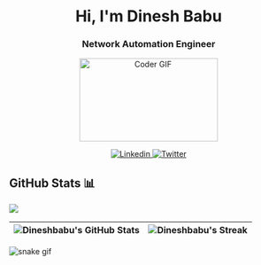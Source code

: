 <h1 align="center">Hi, I'm Dinesh Babu</h1>
<h3 align="center"> Network Automation Engineer </h3>
<p align="center">
<img  alt="Coder GIF" height=150 width=250 src="https://cdn.dribbble.com/users/1187836/screenshots/6539429/programer.gif" />
</p>
<p align="center">
  <a href="https://www.linkedin.com/in/dinesh-babu-835b9462/">
    <img src="https://img.shields.io/badge/dineshbabu-%230077B5.svg?style=for-the-badge&logo=linkedin&logoColor=white" alt="Linkedin" />
 </a>
<a href="https://x.com/dineshbabuoffcl">
    <img src="https://img.shields.io/badge/-@dineshbabu-%231DA1F2.svg?style=for-the-badge&logo=Twitter&logoColor=white" alt="Twitter" />
 </a>


## GitHub Stats 📊

<img src="https://komarev.com/ghpvc/?username=dineshbaburam91"/>

| ![Dineshbabu's GitHub Stats](https://github-readme-stats.vercel.app/api?username=dineshbaburam91&theme=white&show_icons=true)  | ![Dineshbabu's Streak](https://github-readme-streak-stats.herokuapp.com/?user=dineshbaburam91&background=ffffff&hide_border=true) | 
| ------------- | ------------- |


![snake gif](https://github.com/dineshbaburam91/dineshbaburam91/blob/output/github-contribution-grid-snake.gif)
